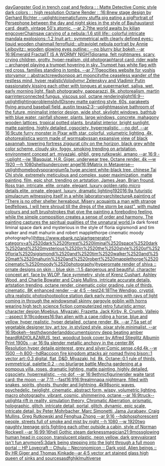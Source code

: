[day](https://www.ebank.nz/aiartgenerator?category=day)[Gangster God in trench coat and fedora : : Matte Detective Comic style dark colors : : high resolution Octane Render : :](https://www.ebank.nz/aiartgenerator?category=Gangster%2520God%2520in%2520trench%2520coat%2520and%2520fedora%2520%3A%2520%3A%2520Matte%2520Detective%2520Comic%2520style%2520dark%2520colors%2520%3A%2520%3A%2520high%2520resolution%2520Octane%2520Render%2520%3A%2520%3A)[16:8](https://www.ebank.nz/aiartgenerator?category=16%3A8)[new stage design by Gerhard Richter --uplight](https://www.ebank.nz/aiartgenerator?category=new%2520stage%2520design%2520by%2520Gerhard%2520Richter%2520--uplight)[cinematic](https://www.ebank.nz/aiartgenerator?category=cinematic)[funny stuff](https://www.ebank.nz/aiartgenerator?category=funny%2520stuff)[a pig eating a pig](https://www.ebank.nz/aiartgenerator?category=a%2520pig%2520eating%2520a%2520pig)[Portrait of Persephone between the day and night skies in the style of Bauhaus](https://www.ebank.nz/aiartgenerator?category=Portrait%2520of%2520Persephone%2520between%2520the%2520day%2520and%2520night%2520skies%2520in%2520the%2520style%2520of%2520Bauhaus)[tarot card, death. vintage 50's atomic. --ar 2:7](https://www.ebank.nz/aiartgenerator?category=tarot%2520card%2C%2520death.%2520vintage%252050%27s%2520atomic.%2520--ar%25202%3A7)[the world awaits by kilian eng](https://www.ebank.nz/aiartgenerator?category=the%2520world%2520awaits%2520by%2520kilian%2520eng)[cover](https://www.ebank.nz/aiartgenerator?category=cover)[Chainsaw carving of a nebula::1.6 still life:: colorful intricate mandala explosions::1.2 Inuit art:: symmetrical with clearly defined eyes:: liquid wooden chainmail ferrofluid:: ultraviolet nebula portrait by Annie Leibovitz:: wooden glowing eyes outline:: --no blurry blur bokeh --ar 16:9](https://www.ebank.nz/aiartgenerator?category=Chainsaw%2520carving%2520of%2520a%2520nebula%3A%3A1.6%2520still%2520life%3A%3A%2520colorful%2520intricate%2520mandala%2520explosions%3A%3A1.2%2520Inuit%2520art%3A%3A%2520symmetrical%2520with%2520clearly%2520defined%2520eyes%3A%3A%2520liquid%2520wooden%2520chainmail%2520ferrofluid%3A%3A%2520ultraviolet%2520nebula%2520portrait%2520by%2520Annie%2520Leibovitz%3A%3A%2520wooden%2520glowing%2520eyes%2520outline%3A%3A%2520--no%2520blurry%2520blur%2520bokeh%2520--ar%252016%3A9)[Emerald Fractal](https://www.ebank.nz/aiartgenerator?category=Emerald%2520Fractal)[IT IS A WORMY NIGHT](https://www.ebank.nz/aiartgenerator?category=IT%2520IS%2520A%2520WORMY%2520NIGHT)[diorama, felt nightmares, scary, crying children, grotty, hyper-realism, old photograph](https://www.ebank.nz/aiartgenerator?category=diorama%2C%2520felt%2520nightmares%2C%2520scary%2C%2520crying%2520children%2C%2520grotty%2C%2520hyper-realism%2C%2520old%2520photograph)[tarot card: rider waite :: archangel playing a trumpet hovering in sky..Trumpet has white flag with red cross.  families standing in tombs. --ar 7:11](https://www.ebank.nz/aiartgenerator?category=tarot%2520card%3A%2520rider%2520waite%2520%3A%3A%2520archangel%2520playing%2520a%2520trumpet%2520hovering%2520in%2520sky..Trumpet%2520has%2520white%2520flag%2520with%2520red%2520cross.%2520%2520families%2520standing%2520in%2520tombs.%2520--ar%25207%3A11)[geocities website for yoshis story](https://www.ebank.nz/aiartgenerator?category=geocities%2520website%2520for%2520yoshis%2520story)[amor :: abstract](https://www.ebank.nz/aiartgenerator?category=amor%2520%3A%3A%2520abstract)[crewdson](https://www.ebank.nz/aiartgenerator?category=crewdson)[pop art moon](https://www.ebank.nz/aiartgenerator?category=pop%2520art%2520moon)[city](https://www.ebank.nz/aiartgenerator?category=city)[the ceaseless wander of the restless mind, hyper realistic](https://www.ebank.nz/aiartgenerator?category=the%2520ceaseless%2520wander%2520of%2520the%2520restless%2520mind%2C%2520hyper%2520realistic)[Volodymyr Zelenskyy and Vladimir Putin passionately kissing each other with tongues at supermarket, saliva, wet, early morning light, flash photography, papparazzi, 8k, photorealism, martin parr](https://www.ebank.nz/aiartgenerator?category=Volodymyr%2520Zelenskyy%2520and%2520Vladimir%2520Putin%2520passionately%2520kissing%2520each%2520other%2520with%2520tongues%2520at%2520supermarket%2C%2520saliva%2C%2520wet%2C%2520early%2520morning%2520light%2C%2520flash%2520photography%2C%2520papparazzi%2C%25208k%2C%2520photorealism%2C%2520martin%2520parr)[interconnected fungus, viscous soil, octane rendering](https://www.ebank.nz/aiartgenerator?category=interconnected%2520fungus%2C%2520viscous%2520soil%2C%2520octane%2520rendering)[light](https://www.ebank.nz/aiartgenerator?category=light)[16:9](https://www.ebank.nz/aiartgenerator?category=16%3A9)[--uplight](https://www.ebank.nz/aiartgenerator?category=--uplight)[lighting](https://www.ebank.nz/aiartgenerator?category=lighting)[problems](https://www.ebank.nz/aiartgenerator?category=problems)[Idyll](https://www.ebank.nz/aiartgenerator?category=Idyll)[Disney matte painting style, 60s, parakeets flying around baseball field, austin texas](https://www.ebank.nz/aiartgenerator?category=Disney%2520matte%2520painting%2520style%2C%252060s%2C%2520parakeets%2520flying%2520around%2520baseball%2520field%2C%2520austin%2520texas)[2:3](https://www.ebank.nz/aiartgenerator?category=2%3A3)[--uplight](https://www.ebank.nz/aiartgenerator?category=--uplight)[massive bathroom of the future, minimalist interior design, wide shot, skylight windows, bathtub with blue water, rainfall shower, plants, large windows, concrete, mahagony wooden lattices, tropical potted plants, brutalist interior, bright sunlight, matte painting, highly detailed, cgsociety, hyperrealistic, --no dof, --ar 16:9](https://www.ebank.nz/aiartgenerator?category=massive%2520bathroom%2520of%2520the%2520future%2C%2520minimalist%2520interior%2520design%2C%2520wide%2520shot%2C%2520skylight%2520windows%2C%2520bathtub%2520with%2520blue%2520water%2C%2520rainfall%2520shower%2C%2520plants%2C%2520large%2520windows%2C%2520concrete%2C%2520mahagony%2520wooden%2520lattices%2C%2520tropical%2520potted%2520plants%2C%2520brutalist%2520interior%2C%2520bright%2520sunlight%2C%2520matte%2520painting%2C%2520highly%2520detailed%2C%2520cgsociety%2C%2520hyperrealistic%2C%2520--no%2520dof%2C%2520--ar%252016%3A9)[cute furry monster in Pixar with star, colorful, volumetric lighting, 4k, photorealistic](https://www.ebank.nz/aiartgenerator?category=cute%2520furry%2520monster%2520in%2520Pixar%2520with%2520star%2C%2520colorful%2C%2520volumetric%2520lighting%2C%25204k%2C%2520photorealistic)[a worm made of worms](https://www.ebank.nz/aiartgenerator?category=a%2520worm%2520made%2520of%2520worms)[abyss](https://www.ebank.nz/aiartgenerator?category=abyss)[an expansive view of black savannah, towering fortress ziggurat city on the horizon, black grey white color scheme, cloudy sky, foggy, smoking trending on artstation, environment concept art, miyazaki, gihbli, greg rutkowski, amano --ar 16:9 --uplight --iw 1](https://www.ebank.nz/aiartgenerator?category=an%2520expansive%2520view%2520of%2520black%2520savannah%2C%2520towering%2520fortress%2520ziggurat%2520city%2520on%2520the%2520horizon%2C%2520black%2520grey%2520white%2520color%2520scheme%2C%2520cloudy%2520sky%2C%2520foggy%2C%2520smoking%2520trending%2520on%2520artstation%2C%2520environment%2520concept%2520art%2C%2520miyazaki%2C%2520gihbli%2C%2520greg%2520rutkowski%2C%2520amano%2520--ar%252016%3A9%2520--uplight%2520--iw%25201)[Basquiat. H.R. Giger. underwear tree. Octane render. 4k —w 1920 —h 1080](https://www.ebank.nz/aiartgenerator?category=Basquiat.%2520H.R.%2520Giger.%2520underwear%2520tree.%2520Octane%2520render.%25204k%2520%E2%80%94w%25201920%2520%E2%80%94h%25201080)[shells](https://www.ebank.nz/aiartgenerator?category=shells)[undercover angel](https://www.ebank.nz/aiartgenerator?category=undercover%2520angel)[16:9](https://www.ebank.nz/aiartgenerator?category=16%3A9)[Matrix in Metaverse](https://www.ebank.nz/aiartgenerator?category=Matrix%2520in%2520Metaverse)[--uplight](https://www.ebank.nz/aiartgenerator?category=--uplight)[homebody](https://www.ebank.nz/aiartgenerator?category=homebody)[sporangium](https://www.ebank.nz/aiartgenerator?category=sporangium)[1](https://www.ebank.nz/aiartgenerator?category=1)[a huge ancient white-black tree, chinese Tai Chi style, extremely meticulous and complex, super maximization, matte painting, film, epic shot, trending on artstation, James Jean, Brian fround, Ross tran, intricate, elite, ornate, elegant, luxury,golden ratio,micro details,elite, ornate, elegant, luxury, dramatic lighting](https://www.ebank.nz/aiartgenerator?category=a%2520huge%2520ancient%2520white-black%2520tree%2C%2520chinese%2520Tai%2520Chi%2520style%2C%2520extremely%2520meticulous%2520and%2520complex%2C%2520super%2520maximization%2C%2520matte%2520painting%2C%2520film%2C%2520epic%2520shot%2C%2520trending%2520on%2520artstation%2C%2520James%2520Jean%2C%2520Brian%2520fround%2C%2520Ross%2520tran%2C%2520intricate%2C%2520elite%2C%2520ornate%2C%2520elegant%2C%2520luxury%2Cgolden%2520ratio%2Cmicro%2520details%2Celite%2C%2520ornate%2C%2520elegant%2C%2520luxury%2C%2520dramatic%2520lighting)[1920](https://www.ebank.nz/aiartgenerator?category=1920)[16:9](https://www.ebank.nz/aiartgenerator?category=16%3A9)[a futuristic simulacrum witnessing itself in a white laboratory](https://www.ebank.nz/aiartgenerator?category=a%2520futuristic%2520simulacrum%2520witnessing%2520itself%2520in%2520a%2520white%2520laboratory)[architecture](https://www.ebank.nz/aiartgenerator?category=architecture)[A painting of “There is no other shelter hereabout. Misery acquaints a man   with strange bedfellows. I will here shroud till the   dregs of the storm be past", with muted colours and soft brushstrokes that give the painting a foreboding feeling, while the simple composition creates a sense of order and harmony. The painting captures the spiritual qualities of the unnatural world.](https://www.ebank.nz/aiartgenerator?category=A%2520painting%2520of%2520%E2%80%9CThere%2520is%2520no%2520other%2520shelter%2520hereabout.%2520Misery%2520acquaints%2520a%2520man%2520%2520%2520with%2520strange%2520bedfellows.%2520I%2520will%2520here%2520shroud%2520till%2520the%2520%2520%2520dregs%2520of%2520the%2520storm%2520be%2520past%22%2C%2520with%2520muted%2520colours%2520and%2520soft%2520brushstrokes%2520that%2520give%2520the%2520painting%2520a%2520foreboding%2520feeling%2C%2520while%2520the%2520simple%2520composition%2520creates%2520a%2520sense%2520of%2520order%2520and%2520harmony.%2520The%2520painting%2520captures%2520the%2520spiritual%2520qualities%2520of%2520the%2520unnatural%2520world.)[a dark forest liminal space dark and mysterious in the style of floria sigismondi and tim walker and matt mahurin and robert mapplethorpe cinematic moody photography](https://www.ebank.nz/aiartgenerator?category=a%2520dark%2520forest%2520liminal%2520space%2520dark%2520and%2520mysterious%2520in%2520the%2520style%2520of%2520floria%2520sigismondi%2520and%2520tim%2520walker%2520and%2520matt%2520mahurin%2520and%2520robert%2520mapplethorpe%2520cinematic%2520moody%2520photography)[hyperornate render of shiva :: ornate designs on skin :: blue skin ::1.5 dangerous and beautiful, character concept art, face by WLOP, face symmetry, style of Krenz Cushart, Ashley Wood, and Charlie Bowater and Craig Mullins, intricate accurate details, artstation trending, octane render, cinematic color grading, rule of thirds, cinematic, 8K enhanced render --ar 4:5 --test](https://www.ebank.nz/aiartgenerator?category=hyperornate%2520render%2520of%2520shiva%2520%3A%3A%2520ornate%2520designs%2520on%2520skin%2520%3A%3A%2520blue%2520skin%2520%3A%3A1.5%2520dangerous%2520and%2520beautiful%2C%2520character%2520concept%2520art%2C%2520face%2520by%2520WLOP%2C%2520face%2520symmetry%2C%2520style%2520of%2520Krenz%2520Cushart%2C%2520Ashley%2520Wood%2C%2520and%2520Charlie%2520Bowater%2520and%2520Craig%2520Mullins%2C%2520intricate%2520accurate%2520details%2C%2520artstation%2520trending%2C%2520octane%2520render%2C%2520cinematic%2520color%2520grading%2C%2520rule%2520of%2520thirds%2C%2520cinematic%2C%25208K%2520enhanced%2520render%2520--ar%25204%3A5%2520--test)[24:18](https://www.ebank.nz/aiartgenerator?category=24%3A18)[The Wendigo, cryptid, ultra realistic photoshoot](https://www.ebank.nz/aiartgenerator?category=The%2520Wendigo%2C%2520cryptid%2C%2520ultra%2520realistic%2520photoshoot)[police station dark early morning with rays of light coming in through the window](https://www.ebank.nz/aiartgenerator?category=police%2520station%2520dark%2520early%2520morning%2520with%2520rays%2520of%2520light%2520coming%2520in%2520through%2520the%2520window)[small skinny gargoyle goblin with horns wearing high tech science fiction computerized retro futuristic armor, character design Moebius, Miyazaki, Frazetta, Jack Kirby, R. Crumb, Vallejo --aspect 9:19](https://www.ebank.nz/aiartgenerator?category=small%2520skinny%2520gargoyle%2520goblin%2520with%2520horns%2520wearing%2520high%2520tech%2520science%2520fiction%2520computerized%2520retro%2520futuristic%2520armor%2C%2520character%2520design%2520Moebius%2C%2520Miyazaki%2C%2520Frazetta%2C%2520Jack%2520Kirby%2C%2520R.%2520Crumb%2C%2520Vallejo%2520--aspect%25209%3A19)[codexes](https://www.ebank.nz/aiartgenerator?category=codexes)[16:9](https://www.ebank.nz/aiartgenerator?category=16%3A9)[an alien with a cape riding a horse, blue and yellow, hyper realistic, hyper detailed, octane render, 8k, --ar 7:5](https://www.ebank.nz/aiartgenerator?category=an%2520alien%2520with%2520a%2520cape%2520riding%2520a%2520horse%2C%2520blue%2520and%2520yellow%2C%2520hyper%2520realistic%2C%2520hyper%2520detailed%2C%2520octane%2520render%2C%25208k%2C%2520--ar%25207%3A5)[a set of vegetable designer toy, art toy ,in stylized style, pixar style,minimalist, --ar 16:9](https://www.ebank.nz/aiartgenerator?category=a%2520set%2520of%2520vegetable%2520designer%2520toy%2C%2520art%2520toy%2520%2Cin%2520stylized%2520style%2C%2520pixar%2520style%2Cminimalist%2C%2520--ar%252016%3A9)[bokeh](https://www.ebank.nz/aiartgenerator?category=bokeh)[--test](https://www.ebank.nz/aiartgenerator?category=--test)[hd](https://www.ebank.nz/aiartgenerator?category=hd)[wonderland](https://www.ebank.nz/aiartgenerator?category=wonderland)[documents](https://www.ebank.nz/aiartgenerator?category=documents)[jonny depp beating amber heard](https://www.ebank.nz/aiartgenerator?category=jonny%2520depp%2520beating%2520amber%2520heard)[RADIOLAZARUS, text, woodcut book cover by Alfred Stieglitz Albumin Print 1900s --ar 16:9](https://www.ebank.nz/aiartgenerator?category=RADIOLAZARUS%2C%2520text%2C%2520woodcut%2520book%2520cover%2520by%2520Alfred%2520Stieglitz%2520Albumin%2520Print%25201900s%2520--ar%252016%3A9)[a slender metallic anchovy in the center,8K Resolution,hyper detaile,pinterest ,grey and silver,Comic sense,c4d,4k --w 1500 --h 800](https://www.ebank.nz/aiartgenerator?category=a%2520slender%2520metallic%2520anchovy%2520in%2520the%2520center%2C8K%2520Resolution%2Chyper%2520detaile%2Cpinterest%2520%2Cgrey%2520and%2520silver%2CComic%2520sense%2Cc4d%2C4k%2520--w%25201500%2520--h%2520800)[--hd](https://www.ebank.nz/aiartgenerator?category=--hd)[Raccoon fire kingdom attacks air nomad flying bison::1 vector art::0.3 digital, flat, D&D, Miyazaki, hd, 8k, Octane::0.1 rule of thirds, symmetrical, palette:0.2 --no blur](https://www.ebank.nz/aiartgenerator?category=Raccoon%2520fire%2520kingdom%2520attacks%2520air%2520nomad%2520flying%2520bison%3A%3A1%2520vector%2520art%3A%3A0.3%2520digital%2C%2520flat%2C%2520D%26D%2C%2520Miyazaki%2C%2520hd%2C%25208k%2C%2520Octane%3A%3A0.1%2520rule%2520of%2520thirds%2C%2520symmetrical%2C%2520palette%3A0.2%2520--no%2520blur)[large battle Mecha gardening at a pompous villa, roses, dramatic lighting, matte painting, highly detailed, cgsociety, hyperrealistic, --no dof, --ar 16:9](https://www.ebank.nz/aiartgenerator?category=large%2520battle%2520Mecha%2520gardening%2520at%2520a%2520pompous%2520villa%2C%2520roses%2C%2520dramatic%2520lighting%2C%2520matte%2520painting%2C%2520highly%2520detailed%2C%2520cgsociety%2C%2520hyperrealistic%2C%2520--no%2520dof%2C%2520--ar%252016%3A9)[ethnic](https://www.ebank.nz/aiartgenerator?category=ethnic)[figurine](https://www.ebank.nz/aiartgenerator?category=figurine)[rider waite tarot card: the moon --ar 7:11 --fast](https://www.ebank.nz/aiartgenerator?category=rider%2520waite%2520tarot%2520card%3A%2520the%2520moon%2520--ar%25207%3A11%2520--fast)[16:9](https://www.ebank.nz/aiartgenerator?category=16%3A9)[16:9](https://www.ebank.nz/aiartgenerator?category=16%3A9)[realm](https://www.ebank.nz/aiartgenerator?category=realm)[nap](https://www.ebank.nz/aiartgenerator?category=nap)[a nightmare, filled with snakes, spirits, ghosts, thunder and lightning, 4k](https://www.ebank.nz/aiartgenerator?category=a%2520nightmare%2C%2520filled%2520with%2520snakes%2C%2520spirits%2C%2520ghosts%2C%2520thunder%2520and%2520lightning%2C%25204k)[98](https://www.ebank.nz/aiartgenerator?category=98)[sonic waves, psychedelic, twiglight, cinematic, abstract form, wispy, volumetric lighting, macro photography, vibrant, cosmic, shimmering, octane --ar 16:9](https://www.ebank.nz/aiartgenerator?category=sonic%2520waves%2C%2520psychedelic%2C%2520twiglight%2C%2520cinematic%2C%2520abstract%2520form%2C%2520wispy%2C%2520volumetric%2520lighting%2C%2520macro%2520photography%2C%2520vibrant%2C%2520cosmic%2C%2520shimmering%2C%2520octane%2520--ar%252016%3A9)[truck](https://www.ebank.nz/aiartgenerator?category=truck)[--uplight](https://www.ebank.nz/aiartgenerator?category=--uplight)[a rift in reality, simulation theory, Chromatic Aberration, prismatic, holographic, glitch, intricate detail, portal, glitch, dynamic, epic scale, intricate detail, by Peter Mohrbacher, Marc Simonetti, Jama Jurabaev, Craig Mullins, Greg Rutkowski and Fenghua Zhong --ar 9:16 --hd](https://www.ebank.nz/aiartgenerator?category=a%2520rift%2520in%2520reality%2C%2520simulation%2520theory%2C%2520Chromatic%2520Aberration%2C%2520prismatic%2C%2520holographic%2C%2520glitch%2C%2520intricate%2520detail%2C%2520portal%2C%2520glitch%2C%2520dynamic%2C%2520epic%2520scale%2C%2520intricate%2520detail%2C%2520by%2520Peter%2520Mohrbacher%2C%2520Marc%2520Simonetti%2C%2520Jama%2520Jurabaev%2C%2520Craig%2520Mullins%2C%2520Greg%2520Rutkowski%2520and%2520Fenghua%2520Zhong%2520--ar%25209%3A16%2520--hd)[phosphorescent people, streets full of smoke and mist by night --h 1080 --w 1920](https://www.ebank.nz/aiartgenerator?category=phosphorescent%2520people%2C%2520streets%2520full%2520of%2520smoke%2520and%2520mist%2520by%2520night%2520--h%25201080%2520--w%25201920)[two naughty teenage girls fighting each other outside a cabin, style of Norman Rockwell --ar 16:9](https://www.ebank.nz/aiartgenerator?category=two%2520naughty%2520teenage%2520girls%2520fighting%2520each%2520other%2520outside%2520a%2520cabin%2C%2520style%2520of%2520Norman%2520Rockwell%2520--ar%252016%3A9)[9:16](https://www.ebank.nz/aiartgenerator?category=9%3A16)[hell Gothic  steam darknessmagician](https://www.ebank.nz/aiartgenerator?category=hell%2520Gothic%2520%2520steam%2520darknessmagician)[21:9](https://www.ebank.nz/aiartgenerator?category=21%3A9)[moss](https://www.ebank.nz/aiartgenerator?category=moss)[glowing human head in cocoon, translucent plastic, neon yellow, dark grey](https://www.ebank.nz/aiartgenerator?category=glowing%2520human%2520head%2520in%2520cocoon%2C%2520translucent%2520plastic%2C%2520neon%2520yellow%2C%2520dark%2520grey)[valorant isn't fun anymore](https://www.ebank.nz/aiartgenerator?category=valorant%2520isn%27t%2520fun%2520anymore)[5:3](https://www.ebank.nz/aiartgenerator?category=5%3A3)[dark being stepping into the light through a full moon portal :: HP Lovecraft :: Cthulu :: Necronomicon :: Dark void, Alien beings :: By HR Giger and Thomas Kinkade](https://www.ebank.nz/aiartgenerator?category=dark%2520being%2520stepping%2520into%2520the%2520light%2520through%2520a%2520full%2520moon%2520portal%2520%3A%3A%2520HP%2520Lovecraft%2520%3A%3A%2520Cthulu%2520%3A%3A%2520Necronomicon%2520%3A%3A%2520Dark%2520void%2C%2520Alien%2520beings%2520%3A%3A%2520By%2520HR%2520Giger%2520and%2520Thomas%2520Kinkade)[--ar 4:5 vector art stained glass high queen of sinks and sources](https://www.ebank.nz/aiartgenerator?category=--ar%25204%3A5%2520vector%2520art%2520stained%2520glass%2520high%2520queen%2520of%2520sinks%2520and%2520sources)[asdfghjkl](https://www.ebank.nz/aiartgenerator?category=asdfghjkl)[multiverse](https://www.ebank.nz/aiartgenerator?category=multiverse)